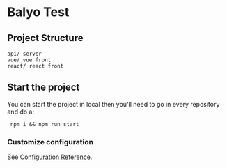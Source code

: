 # Balyo Test 

## Project Structure
```
api/ server
vue/ vue front 
react/ react front 
```

## Start the project
You can start the project in local then you'll need to go in every repository and do a: 
```
 npm i && npm run start
```


### Customize configuration
See [Configuration Reference](https://git-scm.com/docs/git-config).
